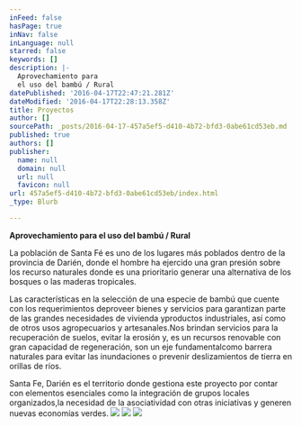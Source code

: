 ```yaml
---
inFeed: false
hasPage: true
inNav: false
inLanguage: null
starred: false
keywords: []
description: |-
  Aprovechamiento para
  el uso del bambú / Rural
datePublished: '2016-04-17T22:47:21.281Z'
dateModified: '2016-04-17T22:28:13.358Z'
title: Proyectos
author: []
sourcePath: _posts/2016-04-17-457a5ef5-d410-4b72-bfd3-0abe61cd53eb.md
published: true
authors: []
publisher:
  name: null
  domain: null
  url: null
  favicon: null
url: 457a5ef5-d410-4b72-bfd3-0abe61cd53eb/index.html
_type: Blurb

---
```

**Aprovechamiento para
el uso del bambú / Rural**

La población de Santa Fé es uno de los lugares más poblados
dentro de la provincia de Darién, donde el hombre ha ejercido una gran presión
sobre los recurso naturales donde es una prioritario generar una alternativa de
los bosques o las maderas tropicales.

Las características en la selección de una especie de bambú
que cuente con los requerimientos deproveer bienes y servicios para garantizan parte de las grandes
necesidades de vivienda yproductos
industriales, así como de otros usos agropecuarios y artesanales.Nos brindan servicios para la recuperación de
suelos, evitar la erosión y, es un recursos renovable con gran capacidad de
regeneración, son un eje fundamentalcomo
barrera naturales para evitar las inundaciones o prevenir deslizamientos de
tierra en orillas de ríos.

Santa Fe, Darién es el territorio donde gestiona este
proyecto por contar con elementos esenciales como la integración de grupos
locales organizados,la necesidad de la
asociatividad con otras iniciativas y generen nuevas economías verdes.
![](https://the-grid-user-content.s3-us-west-2.amazonaws.com/7e6c4b96-04d2-4c39-9154-7ca88225bccc.jpg)
![](https://the-grid-user-content.s3-us-west-2.amazonaws.com/fd3eea6e-90d3-4124-b84f-9877bc172589.jpg)
![](https://the-grid-user-content.s3-us-west-2.amazonaws.com/faf24e82-4b6b-441d-9ba6-6e4d38a1f842.jpg)